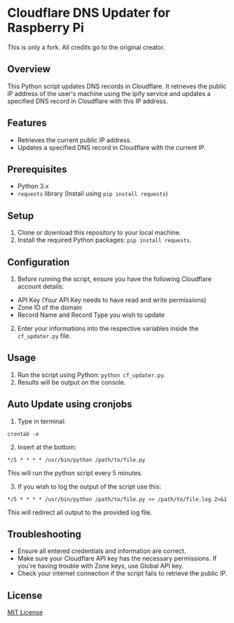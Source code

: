 # Cloudflare DNS Updater for Raspberry Pi
This is only a fork. All credits go to the original creator.

## Overview
This Python script updates DNS records in Cloudflare. It retrieves the public IP address of the user's machine using the ipify service and updates a specified DNS record in Cloudflare with this IP address.

## Features
- Retrieves the current public IP address.
- Updates a specified DNS record in Cloudflare with the current IP.

## Prerequisites
- Python 3.x
- `requests` library (Install using `pip install requests`)

## Setup
1. Clone or download this repository to your local machine.
2. Install the required Python packages: `pip install requests`.

## Configuration
1. Before running the script, ensure you have the following Cloudflare account details:
- API Key (Your API Key needs to have read and write permissions)
- Zone ID of the domain
- Record Name and Record Type you wish to update
2. Enter your informations into the respective variables inside the `cf_updater.py` file.

## Usage
1. Run the script using Python: `python cf_updater.py`.
2. Results will be output on the console.

## Auto Update using cronjobs
1. Type in terminal:
```
crontab -e
```
2. Insert at the bottom:
```
*/5 * * * * /usr/bin/python /path/to/file.py
```
This will run the python script every 5 minutes.

3. If you wish to log the output of the script use this:
```
*/5 * * * * /usr/bin/python /path/to/file.py >> /path/to/file.log 2>&1
```
This will redirect all output to the provided log file.

## Troubleshooting
- Ensure all entered credentials and information are correct. 
- Make sure your Cloudflare API key has the necessary permissions. If you're having trouble with Zone keys, use Global API key.
- Check your internet connection if the script fails to retrieve the public IP.

## License
[MIT License](LICENSE.md)

